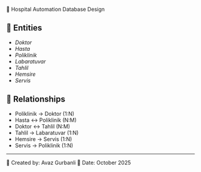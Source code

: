 🏥 Hospital Automation Database Design

## 📘 Entities
- *Doktor*
- *Hasta*
- *Poliklinik*
- *Labaratuvar*
- *Tahlil*
- *Hemsire*
- *Servis*

## 🔗 Relationships
- Poliklinik → Doktor (1:N)
- Hasta ↔ Poliklinik (N:M)
- Doktor ↔ Tahlil (N:M)
- Tahlil → Labaratuvar (1:N)
- Hemsire → Servis (1:N)
- Servis → Poliklinik (1:N)
  
---

👤 Created by: Avaz Gurbanli
📅 Date: October 2025
